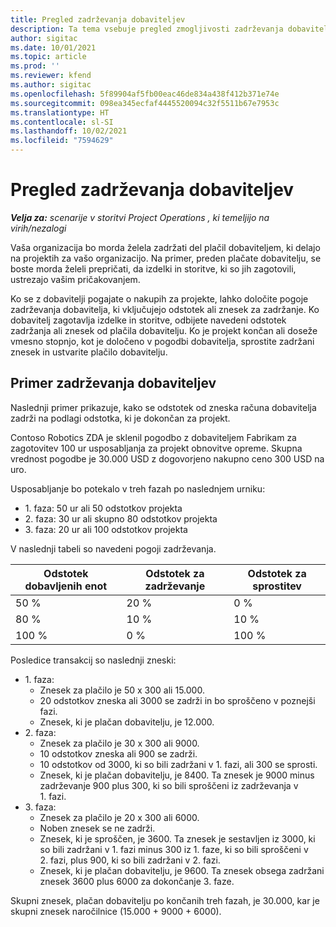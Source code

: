 ```yaml
---
title: Pregled zadrževanja dobaviteljev
description: Ta tema vsebuje pregled zmogljivosti zadrževanja dobaviteljev.
author: sigitac
ms.date: 10/01/2021
ms.topic: article
ms.prod: ''
ms.reviewer: kfend
ms.author: sigitac
ms.openlocfilehash: 5f89904af5fb00eac46de834a438f412b371e74e
ms.sourcegitcommit: 098ea345ecfaf4445520094c32f5511b67e7953c
ms.translationtype: HT
ms.contentlocale: sl-SI
ms.lasthandoff: 10/02/2021
ms.locfileid: "7594629"
---
```

# <a name="vendor-retention-overview"></a>Pregled zadrževanja dobaviteljev

_**Velja za:** scenarije v storitvi Project Operations , ki temeljijo na virih/nezalogi_

Vaša organizacija bo morda želela zadržati del plačil dobaviteljem, ki delajo na projektih za vašo organizacijo. Na primer, preden plačate dobavitelju, se boste morda želeli prepričati, da izdelki in storitve, ki so jih zagotovili, ustrezajo vašim pričakovanjem.

Ko se z dobavitelji pogajate o nakupih za projekte, lahko določite pogoje zadrževanja dobavitelja, ki vključujejo odstotek ali znesek za zadržanje. Ko dobavitelj zagotavlja izdelke in storitve, odbijete navedeni odstotek zadržanja ali znesek od plačila dobavitelju. Ko je projekt končan ali doseže vmesno stopnjo, kot je določeno v pogodbi dobavitelja, sprostite zadržani znesek in ustvarite plačilo dobavitelju.

## <a name="vendor-retention-example"></a>Primer zadrževanja dobaviteljev

Naslednji primer prikazuje, kako se odstotek od zneska računa dobavitelja zadrži na podlagi odstotka, ki je dokončan za projekt.

Contoso Robotics ZDA je sklenil pogodbo z dobaviteljem Fabrikam za zagotovitev 100 ur usposabljanja za projekt obnovitve opreme. Skupna vrednost pogodbe je 30.000 USD z dogovorjeno nakupno ceno 300 USD na uro.

Usposabljanje bo potekalo v treh fazah po naslednjem urniku:

- 1. faza: 50 ur ali 50 odstotkov projekta
- 2. faza: 30 ur ali skupno 80 odstotkov projekta
- 3. faza: 20 ur ali 100 odstotkov projekta

V naslednji tabeli so navedeni pogoji zadrževanja.

| **Odstotek dobavljenih enot** | **Odstotek za zadrževanje** | **Odstotek za sprostitev** |
| --- | --- | --- |
| 50 % | 20 % | 0 % |
| 80 % | 10 % | 10 % |
| 100 % | 0 % | 100 % |

Posledice transakcij so naslednji zneski:

- 1. faza:
  - Znesek za plačilo je 50 x 300 ali 15.000.
  - 20 odstotkov zneska ali 3000 se zadrži in bo sproščeno v poznejši fazi.
  - Znesek, ki je plačan dobavitelju, je 12.000.
- 2. faza:
  - Znesek za plačilo je 30 x 300 ali 9000.
  - 10 odstotkov zneska ali 900 se zadrži.
  - 10 odstotkov od 3000, ki so bili zadržani v 1. fazi, ali 300 se sprosti.
  - Znesek, ki je plačan dobavitelju, je 8400. Ta znesek je 9000 minus zadrževanje 900 plus 300, ki so bili sproščeni iz zadrževanja v 1. fazi.
- 3. faza:
  - Znesek za plačilo je 20 x 300 ali 6000.
  - Noben znesek se ne zadrži.
  - Znesek, ki je sproščen, je 3600. Ta znesek je sestavljen iz 3000, ki so bili zadržani v 1. fazi minus 300 iz 1. faze, ki so bili sproščeni v 2. fazi, plus 900, ki so bili zadržani v 2. fazi.
  - Znesek, ki je plačan dobavitelju, je 9600. Ta znesek obsega zadržani znesek 3600 plus 6000 za dokončanje 3. faze.

Skupni znesek, plačan dobavitelju po končanih treh fazah, je 30.000, kar je skupni znesek naročilnice (15.000 + 9000 + 6000).
